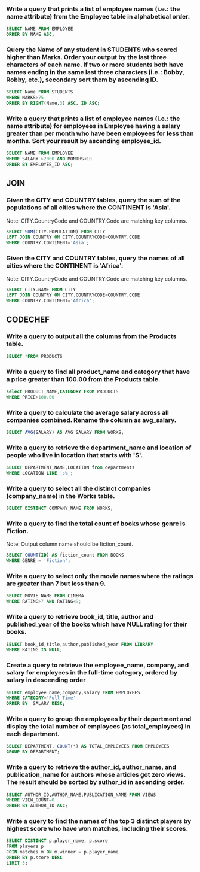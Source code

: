 ### Write a query that prints a list of employee names (i.e.: the name attribute) from the Employee table in alphabetical order.

```SQL
SELECT NAME FROM EMPLOYEE
ORDER BY NAME ASC;
```

### Query the Name of any student in STUDENTS who scored higher than  Marks. Order your output by the last three characters of each name. If two or more students both have names ending in the same last three characters (i.e.: Bobby, Robby, etc.), secondary sort them by ascending ID.

```sql
SELECT Name FROM STUDENTS
WHERE MARKS>75
ORDER BY RIGHT(Name,3) ASC, ID ASC;
```

### Write a query that prints a list of employee names (i.e.: the name attribute) for employees in Employee having a salary greater than  per month who have been employees for less than  months. Sort your result by ascending employee_id.

```SQL
SELECT NAME FROM EMPLOYEE
WHERE SALARY >2000 AND MONTHS<10
ORDER BY EMPLOYEE_ID ASC;
```

## JOIN

### Given the CITY and COUNTRY tables, query the sum of the populations of all cities where the CONTINENT is 'Asia'.

Note: CITY.CountryCode and COUNTRY.Code are matching key columns.

```sql
SELECT SUM(CITY.POPULATION) FROM CITY
LEFT JOIN COUNTRY ON CITY.COUNTRYCODE=COUNTRY.CODE
WHERE COUNTRY.CONTINENT='Asia';
```

### Given the CITY and COUNTRY tables, query the names of all cities where the CONTINENT is 'Africa'.

Note: CITY.CountryCode and COUNTRY.Code are matching key columns.

```sql
SELECT CITY.NAME FROM CITY
LEFT JOIN COUNTRY ON CITY.COUNTRYCODE=COUNTRY.CODE
WHERE COUNTRY.CONTINENT='Africa';

```

## CODECHEF

### Write a query to output all the columns from the Products table.

```sql
SELECT *FROM PRODUCTS
```


### Write a query to find all product_name and category that have a price greater than 100.00 from the Products table.

```sql
select PRODUCT_NAME,CATEGORY FROM PRODUCTS
WHERE PRICE>100.00
```

### Write a query to calculate the average salary across all companies combined. Rename the column as avg_salary. 
```sql
SELECT AVG(SALARY) AS AVG_SALARY FROM WORKS;
```

### Write a query to retrieve the department_name and location of people who live in location that starts with 'S'. 

```sql
SELECT DEPARTMENT_NAME,LOCATION from departments 
WHERE LOCATION LIKE 's%';
```

### Write a query to select all the distinct companies (company_name) in the Works table.

```sql
SELECT DISTINCT COMPANY_NAME FROM WORKS;
```
### Write a query to find the total count of books whose genre is Fiction.
Note: Output column name should be fiction_count.
```sql
SELECT COUNT(ID) AS fiction_count FROM BOOKS
WHERE GENRE = 'Fiction';
```

### Write a query to select only the movie names where the ratings are greater than 7 but less than 9.

```sql
SELECT MOVIE_NAME FROM CINEMA 
WHERE RATING>7 AND RATING<9;
```
### Write a query to retrieve book_id, title, author and published_year of the books which have NULL rating for their books. 

```sql
SELECT book_id,title,author,published_year FROM LIBRARY
WHERE RATING IS NULL;
```

### Create a query to retrieve the employee_name, company, and salary for employees in the full-time category, ordered by salary in descending order 
```sql
SELECT employee_name,company,salary FROM EMPLOYEES
WHERE CATEGORY='Full-Time'
ORDER BY  SALARY DESC;
```

### Write a query to group the employees by their department and display the total number of employees (as total_employees) in each department. 
```SQL
SELECT DEPARTMENT, COUNT(*) AS TOTAL_EMPLOYEES FROM EMPLOYEES
GROUP BY DEPARTMENT;

```

### Write a query to retrieve the author_id, author_name, and publication_name for authors whose articles got zero views. The result should be sorted by author_id in ascending order. 
```sql
SELECT AUTHOR_ID,AUTHOR_NAME,PUBLICATION_NAME FROM VIEWS
WHERE VIEW_COUNT=0
ORDER BY AUTHOR_ID ASC;
```

### Write a query to find the names of the top 3 distinct players by highest score who have won matches, including their scores.
```sql
SELECT DISTINCT p.player_name, p.score
FROM players p
JOIN matches m ON m.winner = p.player_name
ORDER BY p.score DESC
LIMIT 3;
```



